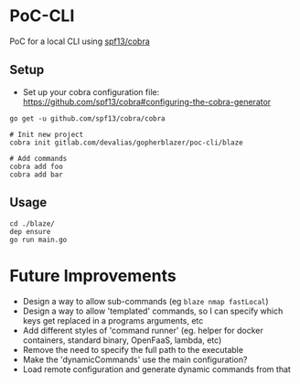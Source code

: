 # PoC-CLI

PoC for a local CLI using [spf13/cobra](https://github.com/spf13/cobra)

## Setup

* Set up your cobra configuration file: https://github.com/spf13/cobra#configuring-the-cobra-generator

```
go get -u github.com/spf13/cobra/cobra

# Init new project
cobra init gitlab.com/devalias/gopherblazer/poc-cli/blaze

# Add commands
cobra add foo
cobra add bar
```

## Usage

```
cd ./blaze/
dep ensure
go run main.go
```

# Future Improvements

* Design a way to allow sub-commands (eg `blaze nmap fastLocal`)
* Design a way to allow 'templated' commands, so I can specify which keys get replaced in a programs arguments, etc
* Add different styles of 'command runner' (eg. helper for docker containers, standard binary, OpenFaaS, lambda, etc)
* Remove the need to specify the full path to the executable
* Make the 'dynamicCommands' use the main configuration?
* Load remote configuration and generate dynamic commands from that
